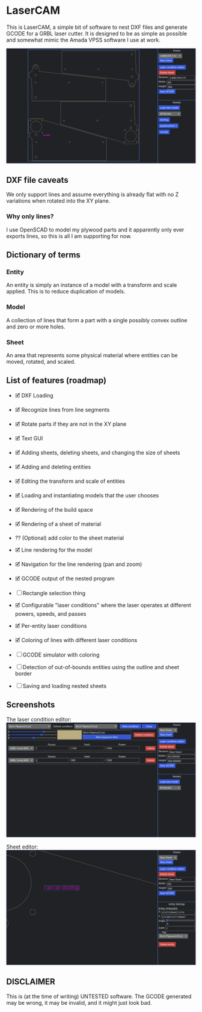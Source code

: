 # LaserCAM
This is LaserCAM, a simple bit of software to nest DXF files and generate GCODE for a GRBL laser
cutter. It is designed to be as simple as possible and somewhat mimic the Amada VPSS software I use
at work.


![Main UI with sheet view](sample_nest.png)


## DXF file caveats
We only support lines and assume everything is already flat with no Z variations when rotated into
the XY plane.

### Why only lines?
I use OpenSCAD to model my plywood parts and it apparently only ever exports lines, so this is all
I am supporting for now.


## Dictionary of terms
### Entity
An entity is simply an instance of a model with a transform and scale applied. This is to reduce
duplication of models.

### Model
A collection of lines that form a part with a single possibly convex outline and zero or more holes.

### Sheet
An area that represents some physical material where entities can be moved, rotated, and scaled.


## List of features (roadmap)
- 🗹 DXF Loading
- 🗹 Recognize lines from line segments
- 🗹 Rotate parts if they are not in the XY plane

- 🗹 Text GUI
- 🗹 Adding sheets, deleting sheets, and changing the size of sheets
- 🗹 Adding and deleting entities
- 🗹 Editing the transform and scale of entities
- 🗹 Loading and instantiating models that the user chooses

- 🗹 Rendering of the build space
- 🗹 Rendering of a sheet of material
- ⁇ (Optional) add color to the sheet material
- 🗹 Line rendering for the model

- 🗹 Navigation for the line rendering (pan and zoom)

- 🗹 GCODE output of the nested program

- ☐ Rectangle selection thing

- 🗹 Configurable "laser conditions" where the laser operates at different powers, speeds, and passes
- 🗹 Per-entity laser conditions
- 🗹 Coloring of lines with different laser conditions

- ☐ GCODE simulator with coloring

- ☐ Detection of out-of-bounds entities using the outline and sheet border

- ☐ Saving and loading nested sheets


## Screenshots
The laser condition editor:
![Laser condition editor view](laser_condition_editor.png)

Sheet editor:
![Sheet editor view](sheet_editor.png)

## DISCLAIMER
This is (at the time of writing) UNTESTED software. The GCODE generated may be wrong, it may be
invalid, and it might just look bad.
